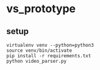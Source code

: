 # vs_prototype

## setup

```shell
virtualenv venv --python=python3
source venv/bin/activate
pip install -r requirements.txt
python video_parser.py
```
